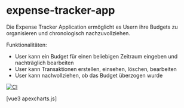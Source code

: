 # expense-tracker-app

Die Expense Tracker Application ermöglicht es Usern ihre Budgets zu organisieren und chronologisch nachzuvollziehen.

Funktionalitäten:

- User kann ein Budget für einen beliebigen Zeitraum eingeben und nachträglich bearbeiten
- User kann Transaktionen erstellen, einsehen, löschen, bearbeiten
- User kann nachvollziehen, ob das Budget überzogen wurde


[![CI](https://github.com/anagarlau/expense-tracker-app/actions/workflows/ci.yml/badge.svg)](https://github.com/anagarlau/expense-tracker-app/actions/workflows/ci.yml)

[vue3 apexcharts.js]
